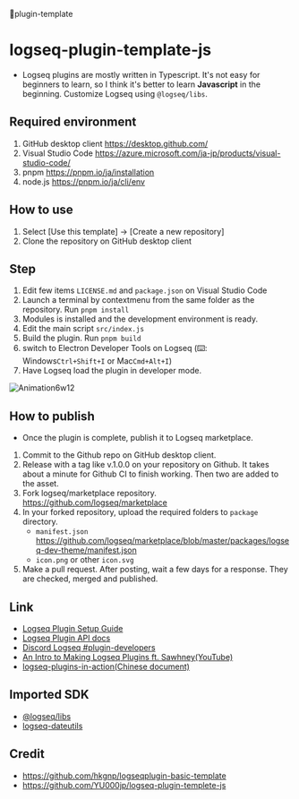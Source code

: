 🚩plugin-template

# logseq-plugin-template-js
- Logseq plugins are mostly written in Typescript. It's not easy for beginners to learn, so I think it's better to learn **Javascript** in the beginning. Customize Logseq using `@logseq/libs`.

## Required environment
1. GitHub desktop client https://desktop.github.com/
1. Visual Studio Code https://azure.microsoft.com/ja-jp/products/visual-studio-code/
1. pnpm https://pnpm.io/ja/installation
1. node.js https://pnpm.io/ja/cli/env

## How to use
1. Select [Use this template] → [Create a new repository]
1. Clone the repository on GitHub desktop client

## Step
1. Edit few items `LICENSE.md` and `package.json` on Visual Studio Code
1. Launch a terminal by contextmenu from the same folder as the repository. Run `pnpm install`
1. Modules is installed and the development environment is ready.
1. Edit the main script `src/index.js`
1. Build the plugin. Run `pnpm build`
1. switch to Electron Developer Tools on Logseq (⌨️: Windows`Ctrl+Shift+I` or Mac`Cmd+Alt+I`)
1. Have Logseq load the plugin in developer mode.

![Animation6w12](https://user-images.githubusercontent.com/111847207/204119897-c237eabf-c538-4d24-ac72-c6735364119a.gif)


## How to publish
- Once the plugin is complete, publish it to Logseq marketplace.
1. Commit to the Github repo on GitHub desktop client.
1. Release with a tag like v.1.0.0 on your repository on Github. It takes about a minute for Github CI to finish working. Then two are added to the asset.
1. Fork logseq/marketplace repository. https://github.com/logseq/marketplace
1. In your forked repository, upload the required folders to `package` directory. 
   - `manifest.json` https://github.com/logseq/marketplace/blob/master/packages/logseq-dev-theme/manifest.json
   - `icon.png` or other `icon.svg`
1. Make a pull request. After posting, wait a few days for a response. They are checked, merged and published.
 
## Link
- [Logseq Plugin Setup Guide](https://gist.github.com/xyhp915/bb9f67f5b430ac0da2629d586a3e4d69)
- [Logseq Plugin API docs](https://plugins-doc.logseq.com/)
- [Discord Logseq #plugin-developers](https://discord.gg/rak7X2dXx9)
- [An Intro to Making Logseq Plugins ft. Sawhney(YouTube)](https://www.youtube.com/watch?v=57h7te3NvJg)
- [logseq-plugins-in-action(Chinese document)](https://correctroad.gitbook.io/logseq-plugins-in-action/)

## Imported SDK
 - [@logseq/libs](https://logseq.github.io/plugins/)
 - [logseq-dateutils](https://github.com/hkgnp/logseq-dateutils)

## Credit
 - https://github.com/hkgnp/logseqplugin-basic-template
 - https://github.com/YU000jp/logseq-plugin-templete-js
